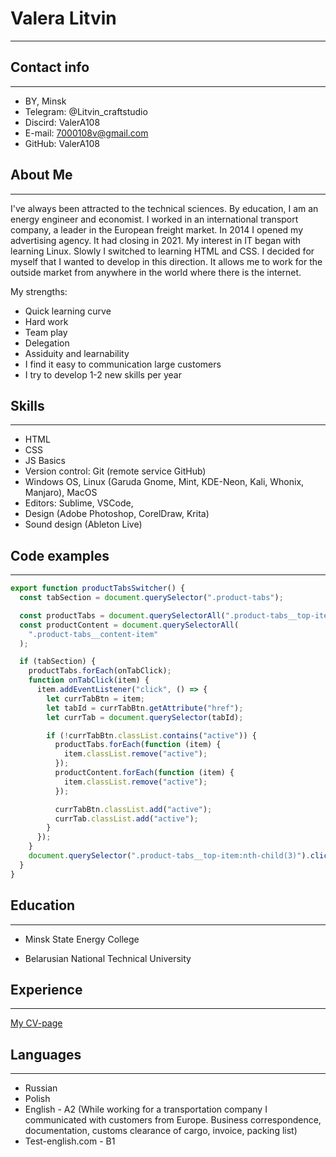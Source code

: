 # Valera Litvin

---

## Contact info

---

- BY, Minsk
- Telegram: @Litvin_craftstudio
- Discird: ValerA108
- E-mail: 7000108v@gmail.com
- GitHub: ValerA108

## About Me

---

I've always been attracted to the technical sciences. By education, I am an energy engineer and economist. I worked in an international transport company, a leader in the European freight market.
In 2014 I opened my advertising agency. It had closing in 2021.
My interest in IT began with learning Linux. Slowly I switched to learning HTML and CSS. I decided for myself that I wanted to develop in this direction. It allows me to work for the outside market from anywhere in the world where there is the internet.

My strengths:

- Quick learning curve
- Hard work
- Team play
- Delegation
- Assiduity and learnability
- I find it easy to communication large customers
- I try to develop 1-2 new skills per year

## Skills

---

- HTML
- CSS
- JS Basics
- Version control: Git (remote service GitHub)
- Windows OS, Linux (Garuda Gnome, Mint, KDE-Neon, Kali, Whonix, Manjaro), MacOS
- Editors: Sublime, VSCode,
- Design (Adobe Photoshop, CorelDraw, Krita)
- Sound design (Ableton Live)

## Code examples

---

```javascript
export function productTabsSwitcher() {
  const tabSection = document.querySelector(".product-tabs");

  const productTabs = document.querySelectorAll(".product-tabs__top-item");
  const productContent = document.querySelectorAll(
    ".product-tabs__content-item"
  );

  if (tabSection) {
    productTabs.forEach(onTabClick);
    function onTabClick(item) {
      item.addEventListener("click", () => {
        let currTabBtn = item;
        let tabId = currTabBtn.getAttribute("href");
        let currTab = document.querySelector(tabId);

        if (!currTabBtn.classList.contains("active")) {
          productTabs.forEach(function (item) {
            item.classList.remove("active");
          });
          productContent.forEach(function (item) {
            item.classList.remove("active");
          });

          currTabBtn.classList.add("active");
          currTab.classList.add("active");
        }
      });
    }
    document.querySelector(".product-tabs__top-item:nth-child(3)").click();
  }
}
```

## Education

---

- Minsk State Energy College

- Belarusian National Technical University

## Experience

---

[My CV-page](https://valera108.github.io/rsschool-cv/cv)

## Languages

---

- Russian
- Polish
- English - A2 (While working for a transportation company I communicated with customers from Europe. Business correspondence, documentation, customs clearance of cargo, invoice, packing list)
- Test-english.com - B1
